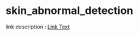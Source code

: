
# skin_abnormal_detection 
link description :
[Link Text](https://github.com/khanhvovan2002/skin_abnormal_detection/blob/main/ok.pdf)
